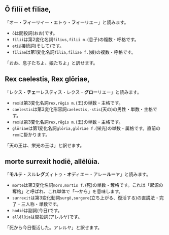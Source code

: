 ## Ō fīliī et fīliae,
「オー・**フィー**リイー・エトゥ・**フィー**リエー」と読みます。

- `ō`は間投詞(おお)です。
- `fīliī`は第2変化名詞`fīlius,fīliī m.`(息子)の複数・呼格です。
- `et`は接続詞(そして)です。
- `fīliae`は第1変化名詞`fīlia,fīliae f.`(娘)の複数・呼格です。

「おお、息子たちよ、娘たちよ」と訳せます。

## Rex caelestis, Rex glōriae,
「レクス・**チェー**レスティス・レクス・**グロー**リエー」と読みます。

- `rex`は第3変化名詞`rex,rēgis m.`(王)の単数・主格です。
- `caelestis`は第3変化形容詞`caelestis,-stis`(天の)の男性・単数・主格です。
- `rex`は第3変化名詞`rex,rēgis m.`(王)の単数・主格です。
- `glōriae`は第1変化名詞`glōria,glōriae f.`(栄光)の単数・属格です。直前の`rex`に掛かります。

「天の王は、栄光の王は」と訳せます。

## morte surrexit hodiē, allēlūia.
「**モル**テ・スル**レグ**ズィトゥ・**オ**ディエー・アレー**ルー**ヤ」と読みます。

- `morte`は第3変化名詞`mors,mortis f.`(死)の単数・奪格です。これは「起源の奪格」と呼ばれ、これ単体で「〜から」を意味します。
- `surrexit`は第3変化動詞`surgō,surgere`(立ち上がる、復活する)の直説法・完了・三人称・単数です。
- `hodiē`は副詞(今日)です。
- `allēlūia`は間投詞(アレルヤ)です。

「死から今日復活した。アレルヤ」と訳せます。
